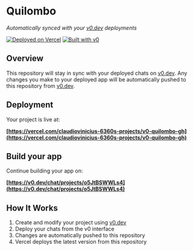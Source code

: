 # Quilombo

*Automatically synced with your [v0.dev](https://v0.dev) deployments*

[![Deployed on Vercel](https://img.shields.io/badge/Deployed%20on-Vercel-black?style=for-the-badge&logo=vercel)](https://vercel.com/claudiovinicius-6360s-projects/v0-quilombo-gh)
[![Built with v0](https://img.shields.io/badge/Built%20with-v0.dev-black?style=for-the-badge)](https://v0.dev/chat/projects/o5JtBSWWLs4)

## Overview

This repository will stay in sync with your deployed chats on [v0.dev](https://v0.dev).
Any changes you make to your deployed app will be automatically pushed to this repository from [v0.dev](https://v0.dev).

## Deployment

Your project is live at:

**[https://vercel.com/claudiovinicius-6360s-projects/v0-quilombo-gh](https://vercel.com/claudiovinicius-6360s-projects/v0-quilombo-gh)**

## Build your app

Continue building your app on:

**[https://v0.dev/chat/projects/o5JtBSWWLs4](https://v0.dev/chat/projects/o5JtBSWWLs4)**

## How It Works

1. Create and modify your project using [v0.dev](https://v0.dev)
2. Deploy your chats from the v0 interface
3. Changes are automatically pushed to this repository
4. Vercel deploys the latest version from this repository
